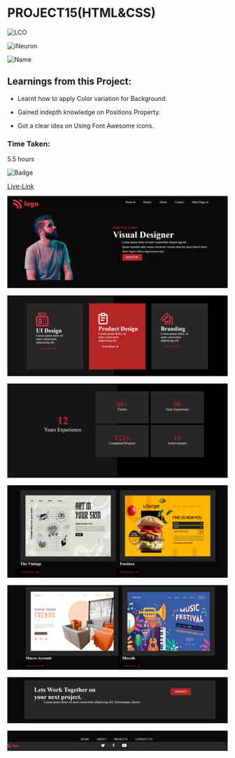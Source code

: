 # PROJECT15(HTML&CSS)
![LCO](https://img.shields.io/badge/WEB%20DEVELOPMENT-LCO-success)

![iNeuron](https://img.shields.io/badge/iNeuron-Course-important)

![Name](https://img.shields.io/badge/-Shravya%20Sarugu-ff69b4)

##  Learnings from this Project:

- Learnt how to apply Color variation for Background.

- Gained indepth knowledge on Positions Property.

- Got a clear idea on Using Font Awesome icons.

### Time Taken: 
5.5 hours

![Badge](https://img.shields.io/badge/-Below%20is%20the%20Live--Link-informational)

[Live-Link](https://project15-htmlcss.netlify.app/)

![images](./images/1.png)

![images](./images/2.png)

![images](./images/3.png)

![images](./images/4.png)

![images](./images/5.png)

![images](./images/6.png)

![images](./images/7.png)
